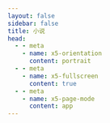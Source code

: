 ```yaml
---
layout: false
sidebar: false
title: 小说
head:
  - - meta
    - name: x5-orientation
      content: portrait
  - - meta
    - name: x5-fullscreen
      content: true
  - - meta
    - name: x5-page-mode
      content: app
---
```

<NovelReader/>